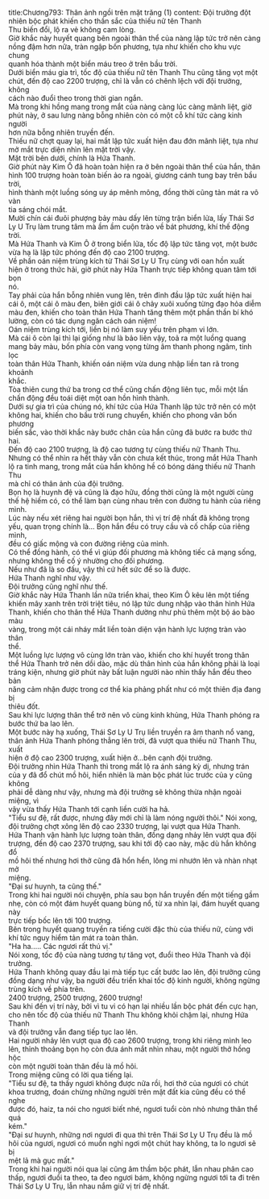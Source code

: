title:Chương793: Thân ảnh ngồi trên mặt trăng (1)
content:
Đội trưởng đột nhiên bộc phát khiến cho thần sắc của thiếu nữ tên Thanh<br>Thu biến đổi, lộ ra vẻ không cam lòng.<br>Giờ khắc này huyết quang bên ngoài thân thể của nàng lập tức trở nên càng<br>nồng đậm hơn nữa, tràn ngập bốn phương, tựa như khiến cho khu vực chung<br>quanh hóa thành một biển máu treo ở trên bầu trời.<br>Dưới biển máu gia trì, tốc độ của thiếu nữ tên Thanh Thu cũng tăng vọt một<br>chút, đến độ cao 2200 trượng, chỉ là vẫn có chênh lệch với đội trưởng, không<br>cách nào đuổi theo trong thời gian ngắn.<br>Mà trong khi hồng mang trong mắt của nàng càng lúc càng mãnh liệt, giờ<br>phút này, ở sau lưng nàng bỗng nhiên còn có một cỗ khí tức càng kinh người<br>hơn nữa bỗng nhiên truyền đến.<br>Thiếu nữ chợt quay lại, hai mắt lập tức xuất hiện đau đớn mãnh liệt, tựa như<br>mở mắt trực diện nhìn lên mặt trời vậy.<br>Mặt trời bên dưới, chính là Hứa Thanh.<br>Giờ phút này Kim Ô đã hoàn toàn hiện ra ở bên ngoài thân thể của hắn, thân<br>hình 100 trượng hoàn toàn biến ảo ra ngoài, giương cánh tung bay trên bầu trời,<br>hình thành một luồng sóng uy áp mênh mông, đồng thời cũng tản mát ra vô vàn<br>tia sáng chói mắt.<br>Mười chín cái đuôi phượng bảy màu dấy lên từng trận biển lửa, lấy Thái Sơ<br>Ly U Trụ làm trung tâm mà ầm ầm cuộn trào về bát phương, khí thế động trời.<br>Mà Hứa Thanh và Kim Ô ở trong biển lửa, tốc độ lập tức tăng vọt, một bước<br>vừa hạ là lập tức phóng đến độ cao 2100 trượng.<br>Về phần oán niệm trùng kích từ Thái Sơ Ly U Trụ cùng với oan hồn xuất<br>hiện ở trong thức hải, giờ phút này Hứa Thanh trực tiếp không quan tâm tới bọn<br>nó.<br>Tay phải của hắn bỗng nhiên vung lên, trên đỉnh đầu lập tức xuất hiện hai<br>cái ô, một cái ô màu đen, biên giới cái ô chảy xuôi xuống từng đạo hỏa diễm<br>màu đen, khiến cho toàn thân Hứa Thanh tăng thêm một phần thần bí khó<br>lường, còn có tác dụng ngăn cách oán niệm!<br>Oán niệm trùng kích tới, liền bị nó làm suy yếu trên phạm vi lớn.<br>Mà cái ô còn lại thì lại giống như là bảo liên vậy, toả ra một luồng quang<br>mang bảy màu, bốn phía còn vang vọng từng âm thanh phong ngâm, tinh lọc<br>toàn thân Hứa Thanh, khiến oán niệm vừa dung nhập liền tan rã trong khoảnh<br>khắc.<br>Tòa thiên cung thứ ba trong cơ thể cũng chấn động liên tục, mỗi một lần<br>chấn động đều toái diệt một oan hồn hình thành.<br>Dưới sự gia trì của chúng nó, khí tức của Hứa Thanh lập tức trở nên có một<br>không hai, khiến cho bầu trời rung chuyển, khiến cho phong vân bốn phương<br>biến sắc, vào thời khắc này bước chân của hắn cũng đã bước ra bước thứ hai.<br>Đến độ cao 2100 trượng, là độ cao tương tự cùng thiếu nữ Thanh Thu.<br>Nhưng có thể nhìn ra hết thảy vẫn còn chưa kết thúc, trong mắt Hứa Thanh<br>lộ ra tinh mang, trong mắt của hắn không hề có bóng dáng thiếu nữ Thanh Thu<br>mà chỉ có thân ảnh của đội trưởng.<br>Bọn họ là huynh đệ và cũng là đạo hữu, đồng thời cũng là một người cùng<br>thế hệ hiếm có, có thể làm bạn cùng nhau trên con đường tu hành của riêng<br>mình.<br>Lúc này nếu xét riêng hai người bọn hắn, thì vị trí đệ nhất đã không trọng<br>yếu, quan trọng chính là... Bọn hắn đều có truy cầu và cố chấp của riêng mình,<br>đều có giấc mộng và con đường riêng của mình.<br>Có thể đồng hành, có thể vì giúp đối phương mà không tiếc cả mạng sống,<br>nhưng không thể cố ý nhường cho đối phương.<br>Nếu như đã là so đấu, vậy thì cứ hết sức để so là được.<br>Hứa Thanh nghĩ như vậy.<br>Đội trưởng cũng nghĩ như thế.<br>Giờ khắc này Hứa Thanh lần nữa triển khai, theo Kim Ô kêu lên một tiếng<br>khiến mây xanh trên trời triệt tiêu, nó lập tức dung nhập vào thân hình Hứa<br>Thanh, khiến cho thân thể Hứa Thanh dường như phủ thêm một bộ áo bào màu<br>vàng, trong một cái nháy mắt liền toàn diện vận hành lực lượng tràn vào thân<br>thể.<br>Một luồng lực lượng vô cùng lớn tràn vào, khiến cho khí huyết trong thân<br>thể Hứa Thanh trở nên dồi dào, mặc dù thân hình của hắn không phải là loại<br>tráng kiện, nhưng giờ phút này bất luận người nào nhìn thấy hắn đều theo bản<br>năng cảm nhận được trong cơ thể kia phảng phất như có một thiên địa đang bị<br>thiêu đốt.<br>Sau khi lực lượng thân thể trở nên vô cùng kinh khủng, Hứa Thanh phóng ra<br>bước thứ ba lao lên.<br>Một bước này hạ xuống, Thái Sơ Ly U Trụ liền truyền ra âm thanh nổ vang,<br>thân ảnh Hứa Thanh phóng thẳng lên trời, đã vượt qua thiếu nữ Thanh Thu, xuất<br>hiện ở độ cao 2300 trượng, xuất hiện ở...bên cạnh đội trưởng.<br>Đội trưởng nhìn Hứa Thanh thì trong mắt lộ ra ánh sáng kỳ dị, nhưng trán<br>của y đã đổ chút mồ hôi, hiển nhiên là màn bộc phát lúc trước của y cũng không<br>phải dễ dàng như vậy, nhưng mà đội trưởng sẽ không thừa nhận ngoài miệng, vì<br>vậy vừa thấy Hứa Thanh tới cạnh liền cười ha hả.<br>"Tiểu sư đệ, rất được, nhưng đây mới chỉ là làm nóng người thôi." Nói xong,<br>đội trưởng chợt xông lên độ cao 2330 trượng, lại vượt qua Hứa Thanh.<br>Hứa Thanh vận hành lực lượng toàn thân, đồng dạng nhảy lên vượt qua đội<br>trượng, đến độ cao 2370 trượng, sau khi tới độ cao này, mặc dù hắn không đổ<br>mồ hôi thế nhưng hơi thở cũng đã hổn hển, lông mi nhướn lên và nhàn nhạt mở<br>miệng.<br>"Đại sư huynh, ta cũng thế."<br>Trong khi hai người nói chuyện, phía sau bọn hắn truyền đến một tiếng gầm<br>nhẹ, còn có một đám huyết quang bùng nổ, từ xa nhìn lại, đám huyết quang này<br>trực tiếp bốc lên tới 100 trượng.<br>Bên trong huyết quang truyền ra tiếng cười đặc thù của thiếu nữ, cùng với<br>khí tức nguy hiểm tản mát ra toàn thân.<br>"Ha ha..... Các ngươi rất thú vị."<br>Nói xong, tốc độ của nàng tương tự tăng vọt, đuổi theo Hứa Thanh và đội<br>trưởng.<br>Hứa Thanh không quay đầu lại mà tiếp tục cất bước lao lên, đội trưởng cũng<br>đồng dạng như vậy, ba người đều triển khai tốc độ kinh người, không ngừng<br>trùng kích về phía trên.<br>2400 trượng, 2500 trượng, 2600 trượng!<br>Sau khi đến vị trí này, bởi vì tu vi có hạn lại nhiều lần bộc phát đến cực hạn,<br>cho nên tốc độ của thiếu nữ Thanh Thu không khỏi chậm lại, nhưng Hứa Thanh<br>và đội trưởng vẫn đang tiếp tục lao lên.<br>Hai người nhảy lên vượt qua độ cao 2600 trượng, trong khi riêng mình leo<br>lên, thỉnh thoảng bọn họ còn đưa ánh mắt nhìn nhau, một người thở hồng hộc<br>còn một người toàn thân đều là mồ hôi.<br>Trong miệng cũng có lời qua tiếng lại.<br>"Tiểu sư đệ, ta thấy ngươi không được nữa rồi, hơi thở của ngươi có chút<br>khoa trương, đoán chừng những người trên mặt đất kia cũng đều có thể nghe<br>được đó, haiz, ta nói cho ngươi biết nhé, ngươi tuổi còn nhỏ nhưng thân thể quá<br>kém."<br>"Đại sư huynh, những nơi ngươi đi qua thì trên Thái Sơ Ly U Trụ đều là mồ<br>hôi của ngươi, ngươi có muốn nghỉ ngơi một chút hay không, ta lo ngươi sẽ bị<br>mệt lả mà gục mất."<br>Trong khi hai người nói qua lại cũng âm thầm bộc phát, lẫn nhau phân cao<br>thấp, ngươi đuổi ta theo, ta đeo ngươi bám, không ngừng ngươi tới ta đi trên<br>Thái Sơ Ly U Trụ, lẫn nhau nắm giữ vị trí đệ nhất.